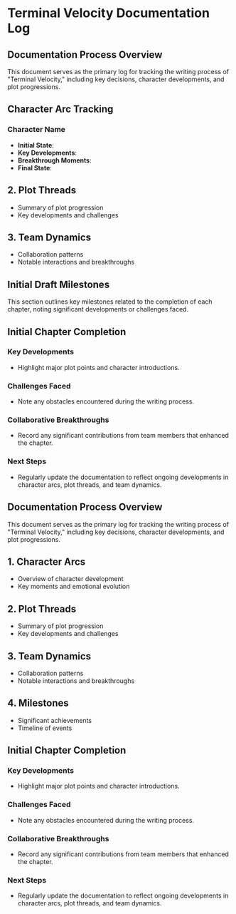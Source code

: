 # Terminal Velocity Documentation Log

## Documentation Process Overview
This document serves as the primary log for tracking the writing process of "Terminal Velocity," including key decisions, character developments, and plot progressions.

## Character Arc Tracking
### Character Name
- **Initial State**: 
- **Key Developments**:
- **Breakthrough Moments**:
- **Final State**:

## 2. Plot Threads
- Summary of plot progression
- Key developments and challenges

## 3. Team Dynamics
- Collaboration patterns
- Notable interactions and breakthroughs

## Initial Draft Milestones
This section outlines key milestones related to the completion of each chapter, noting significant developments or challenges faced.

## Initial Chapter Completion
### Key Developments
- Highlight major plot points and character introductions.

### Challenges Faced
- Note any obstacles encountered during the writing process.

### Collaborative Breakthroughs
- Record any significant contributions from team members that enhanced the chapter.

### Next Steps
- Regularly update the documentation to reflect ongoing developments in character arcs, plot threads, and team dynamics.

## Documentation Process Overview
This document serves as the primary log for tracking the writing process of "Terminal Velocity," including key decisions, character developments, and plot progressions.

## 1. Character Arcs
- Overview of character development
- Key moments and emotional evolution

## 2. Plot Threads
- Summary of plot progression
- Key developments and challenges

## 3. Team Dynamics
- Collaboration patterns
- Notable interactions and breakthroughs

## 4. Milestones
- Significant achievements
- Timeline of events

## Initial Chapter Completion
### Key Developments
- Highlight major plot points and character introductions.

### Challenges Faced
- Note any obstacles encountered during the writing process.

### Collaborative Breakthroughs
- Record any significant contributions from team members that enhanced the chapter.

### Next Steps
- Regularly update the documentation to reflect ongoing developments in character arcs, plot threads, and team dynamics.
